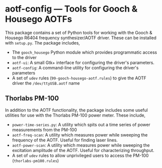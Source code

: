 # aotf-config — Tools for Gooch & Housego AOTFs

This package contains a set of Python tools for working with the Gooch
& Housego R6404 frequency synthesizer/AOTF driver. These can be
installed with `setup.py`. The package includes,

 * The `gooch_housego` Python module which provides programmatic
   access to the driver
 * `aotf-ui`: A small Gtk+ interface for configuring the driver's
   parameters.
 * `aotf-config`: A command-line utility for configuring the driver's
   parameters
 * A set of `udev` rules (`99-gooch-housego-aotf.rules`) to give the
   AOTF driver the `/dev/ttyUSB.aotf` name


## Thorlabs PM-100

In addition to the AOTF functionality, the package includes some
useful utilities for use with the Thorlabs PM-100 power meter. These
include,

 * `power-time-series.py`: A utility which spits out a time series of
   power measurements from the PM-100
 * `aotf-freq-scan`: A utility which measures power while sweeping the
   frequency of the AOTF. Useful for finding laser lines.
 * `aotf-power-scan`: A utility which measures power while sweeping the
   excitation amplitude of the AOTF. Useful for characterizing
   throughput.
 * A set of `udev` rules to allow unprivileged users to access the
   PM-100 (`thorlabs-pm100.rules`)
